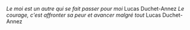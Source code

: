*Le moi est un autre qui se fait passer pour moi* Lucas Duchet-Annez
*Le courage, c'est affronter sa peur et avancer malgré tout* Lucas Duchet-Annez
